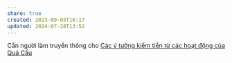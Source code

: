 ```yaml
---
share: true
created: 2023-09-05T16:17
updated: 2024-07-28T13:52
---
```

Cần người làm truyền thông cho [Các ý tưởng kiếm tiền từ các hoạt động của Quả Cầu](../../%F0%9F%93%90%20D%E1%BB%B1%20%C3%A1n/Gi%C3%BAp%20nhau%20tho%C3%A1t%20n%E1%BB%A3/T%E1%BA%A1o%20sinh%20k%E1%BA%BF,%20thu%20nh%E1%BA%ADp,%20d%C3%B2ng%20ti%E1%BB%81n.md)